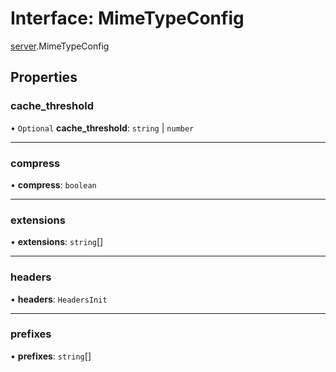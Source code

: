 # Interface: MimeTypeConfig

[server](../modules/server.md).MimeTypeConfig

## Properties

### cache\_threshold

• `Optional` **cache\_threshold**: `string` \| `number`

___

### compress

• **compress**: `boolean`

___

### extensions

• **extensions**: `string`[]

___

### headers

• **headers**: `HeadersInit`

___

### prefixes

• **prefixes**: `string`[]
